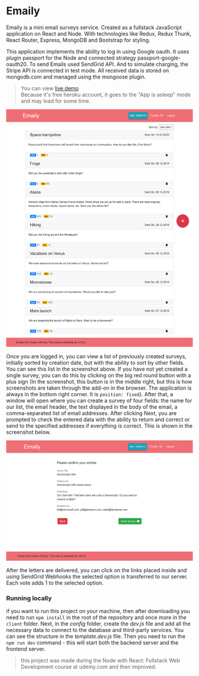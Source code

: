 # Emaily

Emaily is a mini email surveys service. Created as a fullstack JavaScript application on React and Node. With technologies like Redux, Redux Thunk, React Router, Express, MongoDB and Bootstrap for styling. 

This application implements the ability to log in using Google oauth. It uses plugin passport for the Node and connected strategy passport-google-oauth20. To send Emails used SendGrid API. And to simulate charging, the Stripe API is connected in test mode. All received data is stored on mongodb.com and managed using the mongoose plugin.

   > You can view [live demo](https://emaily-id.herokuapp.com/)   
   > Because it's free heroku account, it goes to the "App is asleep" mode and may load for some time.

![App previews](Capture-Emaily-surveys.png)

Once you are logged in, you can view a list of previously created surveys, initially sorted by creation date, but with the ability to sort by other fields. You can see this list in the screenshot above. If you have not yet created a single survey, you can do this by clicking on the big red round button with a plus sign (In the screenshot, this button is in the middle right, but this is how screenshots are taken through the add-on in the browser. The application is always in the bottom right corner. It is `position: fixed`). After that, a window will open where you can create a survey of four fields: the name for our list, the email header, the text displayed in the body of the email, a comma-separated list of email addresses. After clicking Next, you are prompted to check the entered data with the ability to return and correct or send to the specified addresses if everything is correct. This is shown in the screenshot below.

![App previews](Capture-Emaily-new-review.png)

After the letters are delivered, you can click on the links placed inside and using SendGrid Webhooks the selected option is transferred to our server. Each vote adds 1 to the selected option. 

### Running locally

if you want to run this project on your machine, then after downloading you need to run `npm install` in the root of the repository and once more in the `client` folder. Next, in the _config_ folder, create the _dev.js_ file and add all the necessary data to connect to the database and third-party services. You can see the structure in the _template.dev.js_ file. Then you need to run the `npm run dev` command - this will start both the backend server and the frontend server.

   > this project was made during the Node with React: Fullstack Web Development course at udemy.com and then improved.